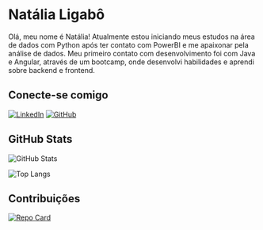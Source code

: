 # Natália Ligabô
Olá, meu nome é Natália! Atualmente estou iniciando meus estudos na área de dados com Python após ter contato com PowerBI e me apaixonar pela análise de dados.
Meu primeiro contato com desenvolvimento foi com Java e Angular, através de um bootcamp, onde desenvolvi habilidades e aprendi sobre backend e frontend. 

## Conecte-se comigo
[![LinkedIn](https://img.shields.io/badge/LinkedIn-0077B5?style=for-the-badge&logo=linkedin&logoColor=white)](https://www.linkedin.com/in/natalia-maria-ligabo/)
[![GitHub](https://img.shields.io/badge/GitHub-100000?style=for-the-badge&logo=github&logoColor=white)](https://github.com/nligabo)

## GitHub Stats
![GitHub Stats](https://github-readme-stats.vercel.app/api?username=nligabo&theme=transparent&bg_color=000&border_color=30A3DC&show_icons=true&icon_color=30A3DC&title_color=E94D5F&text_color=FFF&hide_title=true)

![Top Langs](https://github-readme-stats-git-masterrstaa-rickstaa.vercel.app/api/top-langs/?username=nligabo&layout=compact&bg_color=000&border_color=30A3DC&title_color=E94D5F&text_color=FFF)


## Contribuições

[![Repo Card](https://github-readme-stats.vercel.app/api/pin/?username=nligabo&repo=dio-lab-open-source&bg_color=000&border_color=30A3DC&show_icons=true&icon_color=30A3DC&title_color=E94D5F&text_color=FFF)](https://github.com/nligabo/dio-lab-open-source)

